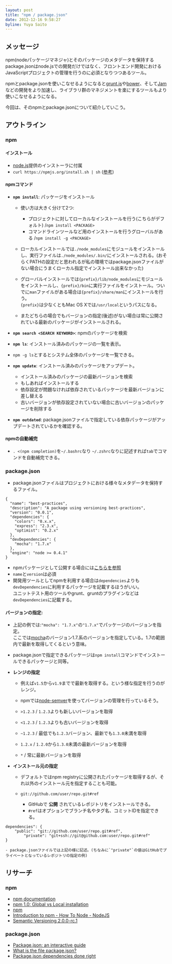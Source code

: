 ```yaml
---
layout: post
title: "npm / package.json"
date: 2012-12-16 9:58:27
byline: Yuya Saito
---
```


## メッセージ

npm(nodeパッケージマネジャ)とそのパッケージのメタデータを保持するpackage.jsonはnode.jsでの開発だけではなく、フロントエンド開発におけるJavaScriptプロジェクトの管理を行うのに必須となりつつあるツール。  

npmとpackage.jsonを使いこなせるようになると[grunt.js](http://gruntjs.com/)や[bower](https://github.com/twitter/bower)、そして[Jam](http://jamjs.org/)などの開発をより加速し、ライブラリ群のマネジメントを楽にするツールもより使いこなせるようになる。

今回は、そのnpmとpackage.jsonについて紹介していこう。

## アウトライン

### npm

#### インストール

- [node.js](http://nodejs.org/download/)提供のインストーラに付属  
- `curl https://npmjs.org/install.sh | sh` ([参考](https://npmjs.org/doc/faq.html#How-do-I-update-npm))

#### npmコマンド

- **`npm install`**: パッケージをインストール

	- 使い方は大きく分けて2つ: 

		- プロジェクトに対してローカルなインストールを行う(こちらがデフォルト) /`npm install <PACKAGE>`
		- コマンドラインツールなど用のインストールを行うグローバルがある /`npm install -g <PACKAGE>`

	- ローカルインストールでは`./node_modules`にモジュールをインストールし、実行ファイルは`./node_modules/.bin/`にインストールされる。(おそらくPATHの設定だと思われるが私の環境ではpackage.jsonファイルがない場合にうまくローカル指定でインストール出来なかった)

	- グローバルインストールでは`{prefix}/lib/node_modules`にモジュールをインストールし、`{prefix}/bin`に実行ファイルをインストール。ついでに`man`ファイルがある場合は`{prefix}/share/man`にインストールを行う。  
`{prefix}`は少なくともMac OS Xでは`/usr/local`というパスになる。

	- またどちらの場合でもバージョンの指定(後述)がない場合は常に公開されている最新のパッケージがインストールされる。

- **`npm search <SEARCH KEYWORD>`**: npmのパッケージを検索

- **`npm ls`**: インストール済みのパッケージの一覧を表示。

- `npm -g ls`とするとシステム全体のパッケージを一覧できる。

- **`npm update`**: インストール済みのパッケージをアップデート。

	- インストール済みのパッケージの最新バージョンを検索
	- もしあればインストールする
	- 依存設定が問題なければ依存されているパッケージを最新バージョンに差し替える
	- 古いバージョンが依存設定されていない場合に古いバージョンのパッケージを削除する

- **`npm outdated`**: package.jsonファイルで指定している依存パッケージがアップデートされているかを確認する。

#### npmの自動補完

- `. <(npm completion)`を`~/.bashrc`なり `~/.zshrc`なりに記述すれば`tab`でコマンドを自動補完できる。

### package.json

- package.jsonファイルはプロジェクトにおける様々なメタデータを保持するファイル。  

~~~text
{
  "name": "best-practices",
  "description": "A package using versioning best-practices",
  "version": "0.0.1",
  "dependencies": {
    "colors": "0.x.x",
    "express": "2.3.x",
    "optimist": "0.2.x"
  },
  "devDependencies": {
    "mocha": "1.7.x"
  },
  "engine": "node >= 0.4.1"
}
~~~

- npmパッケージとして公開する場合には[こちらを参照](https://npmjs.org/doc/json.html)
- `name`と`version`は必須
- 開発用ツールとしてnpmを利用する場合は`dependencies`よりも`devDependencies`に利用するパッケージを記載するほうがいい。  
ユニットテスト用のツールやgrunt、gruntのプラグインなどは`devDependencies`に記載する。

#### バージョンの指定:

- 上記の例では:`"mocha": "1.7.x"`の`"1.7.x"`でパッケージのバージョンを指定。  
ここでは[mocha](http://visionmedia.github.com/mocha/)のバージョン1.7.系のバージョンを指定している。1.7の範囲内で最新を取得してくるという意味。

- package.jsonで指定できるパッケージは`npm install`コマンドでインストールできるパッケージと同等。

- **レンジの指定**

	- 例えば`v1.5`から`v1.9`までで最新を取得する。という様な指定を行うのがレンジ。
	- npmでは[node-semver](https://github.com/isaacs/node-semver)を使ってバージョンの管理を行っているそう。  

	- `>1.2.3` / `1.2.3`よりも新しいバージョンを取得
	- `<1.2.3` / `1.2.3`よりも古いバージョンを取得
	- `~1.2.3` / 最低でも`1.2.3`バージョン、最新でも`1.3.0`未満を取得
	- `1.2.x` / `1.2.0`から`1.3.0`未満の最新バージョンを取得
	- `*` / 常に最新バージョンを取得

- **インストール元の指定**

	- デフォルトではnpm registryに公開されたパッケージを取得するが、それ以外のインストール元を指定することも可能。

	- `git://github.com/user/repo.git#ref` 
		- GitHubで **公開** されているレポジトリをインストールできる。
		- `#ref`はオプションでブランチ名やタグ名、コミットIDを指定できる。

~~~text
dependencies": {
    "public": "git://github.com/user/repo.git#ref", 
		"private": "git+ssh://git@github.com:user/repo.git#ref"
}
~~~

	- package.jsonファイルでは上記の様に記述。(ちなみに`"private"`の値はGitHubでプライベートとなっているレポジトリの指定の例)

## リサーチ

### npm

- [npm documentation](https://npmjs.org/doc/)
- [npm 1.0: Global vs Local installation](http://blog.nodejs.org/2011/03/23/npm-1-0-global-vs-local-installation/)
- [npm](https://npmjs.org/)
- [Introduction to npm - How To Node - NodeJS](http://howtonode.org/introduction-to-npm)
- [Semantic Versioning 2.0.0-rc.1](http://semver.org/)

### package.json

- [Package.json: an interactive guide](http://package.json.jit.su/)
- [What is the file package.json?](http://docs.nodejitsu.com/articles/getting-started/npm/what-is-the-file-package-json)
- [Package.json dependencies done right](http://blog.nodejitsu.com/package-dependencies-done-right)




